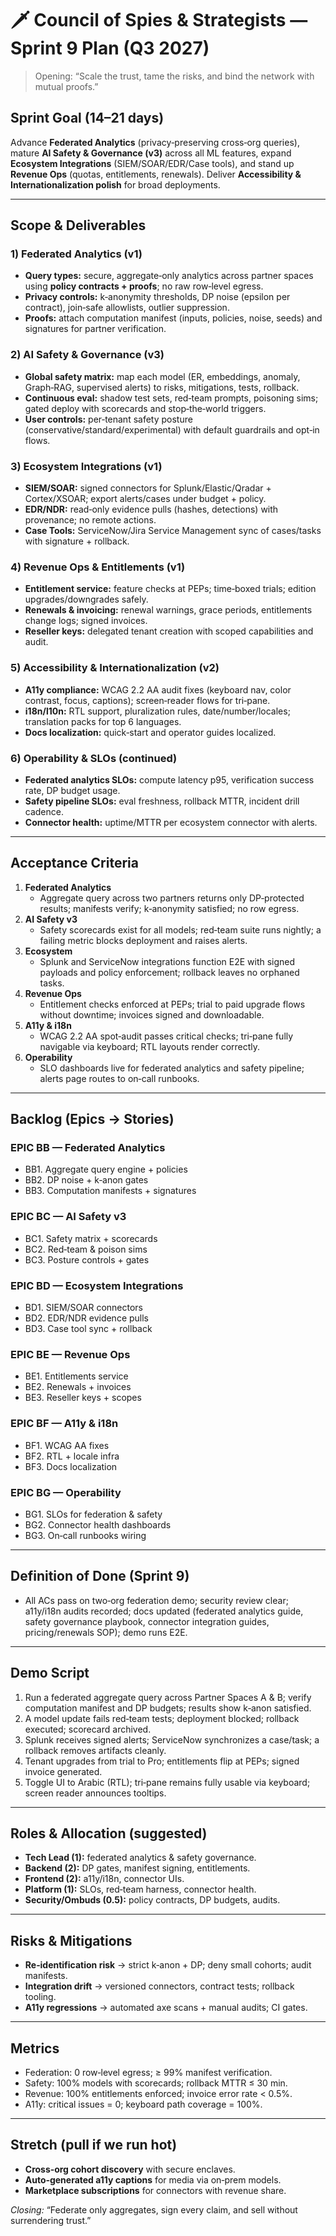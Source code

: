 # 🗡️ Council of Spies & Strategists — Sprint 9 Plan (Q3 2027)

> Opening: “Scale the trust, tame the risks, and bind the network with mutual proofs.”

## Sprint Goal (14–21 days)
Advance **Federated Analytics** (privacy‑preserving cross‑org queries), mature **AI Safety & Governance (v3)** across all ML features, expand **Ecosystem Integrations** (SIEM/SOAR/EDR/Case tools), and stand up **Revenue Ops** (quotas, entitlements, renewals). Deliver **Accessibility & Internationalization polish** for broad deployments.

---
## Scope & Deliverables

### 1) Federated Analytics (v1)
- **Query types:** secure, aggregate‑only analytics across partner spaces using **policy contracts + proofs**; no raw row‑level egress.
- **Privacy controls:** k‑anonymity thresholds, DP noise (epsilon per contract), join‑safe allowlists, outlier suppression.
- **Proofs:** attach computation manifest (inputs, policies, noise, seeds) and signatures for partner verification.

### 2) AI Safety & Governance (v3)
- **Global safety matrix:** map each model (ER, embeddings, anomaly, Graph‑RAG, supervised alerts) to risks, mitigations, tests, rollback.
- **Continuous eval:** shadow test sets, red‑team prompts, poisoning sims; gated deploy with scorecards and stop‑the‑world triggers.
- **User controls:** per‑tenant safety posture (conservative/standard/experimental) with default guardrails and opt‑in flows.

### 3) Ecosystem Integrations (v1)
- **SIEM/SOAR:** signed connectors for Splunk/Elastic/Qradar + Cortex/XSOAR; export alerts/cases under budget + policy.
- **EDR/NDR:** read‑only evidence pulls (hashes, detections) with provenance; no remote actions.
- **Case Tools:** ServiceNow/Jira Service Management sync of cases/tasks with signature + rollback.

### 4) Revenue Ops & Entitlements (v1)
- **Entitlement service:** feature checks at PEPs; time‑boxed trials; edition upgrades/downgrades safely.
- **Renewals & invoicing:** renewal warnings, grace periods, entitlements change logs; signed invoices.
- **Reseller keys:** delegated tenant creation with scoped capabilities and audit.

### 5) Accessibility & Internationalization (v2)
- **A11y compliance:** WCAG 2.2 AA audit fixes (keyboard nav, color contrast, focus, captions); screen‑reader flows for tri‑pane.
- **i18n/l10n:** RTL support, pluralization rules, date/number/locales; translation packs for top 6 languages.
- **Docs localization:** quick‑start and operator guides localized.

### 6) Operability & SLOs (continued)
- **Federated analytics SLOs:** compute latency p95, verification success rate, DP budget usage.
- **Safety pipeline SLOs:** eval freshness, rollback MTTR, incident drill cadence.
- **Connector health:** uptime/MTTR per ecosystem connector with alerts.

---
## Acceptance Criteria
1. **Federated Analytics**
   - Aggregate query across two partners returns only DP‑protected results; manifests verify; k‑anonymity satisfied; no row egress.
2. **AI Safety v3**
   - Safety scorecards exist for all models; red‑team suite runs nightly; a failing metric blocks deployment and raises alerts.
3. **Ecosystem**
   - Splunk and ServiceNow integrations function E2E with signed payloads and policy enforcement; rollback leaves no orphaned tasks.
4. **Revenue Ops**
   - Entitlement checks enforced at PEPs; trial to paid upgrade flows without downtime; invoices signed and downloadable.
5. **A11y & i18n**
   - WCAG 2.2 AA spot‑audit passes critical checks; tri‑pane fully navigable via keyboard; RTL layouts render correctly.
6. **Operability**
   - SLO dashboards live for federated analytics and safety pipeline; alerts page routes to on‑call runbooks.

---
## Backlog (Epics → Stories)
### EPIC BB — Federated Analytics
- BB1. Aggregate query engine + policies
- BB2. DP noise + k‑anon gates
- BB3. Computation manifests + signatures

### EPIC BC — AI Safety v3
- BC1. Safety matrix + scorecards
- BC2. Red‑team & poison sims
- BC3. Posture controls + gates

### EPIC BD — Ecosystem Integrations
- BD1. SIEM/SOAR connectors
- BD2. EDR/NDR evidence pulls
- BD3. Case tool sync + rollback

### EPIC BE — Revenue Ops
- BE1. Entitlements service
- BE2. Renewals + invoices
- BE3. Reseller keys + scopes

### EPIC BF — A11y & i18n
- BF1. WCAG AA fixes
- BF2. RTL + locale infra
- BF3. Docs localization

### EPIC BG — Operability
- BG1. SLOs for federation & safety
- BG2. Connector health dashboards
- BG3. On‑call runbooks wiring

---
## Definition of Done (Sprint 9)
- All ACs pass on two‑org federation demo; security review clear; a11y/i18n audits recorded; docs updated (federated analytics guide, safety governance playbook, connector integration guides, pricing/renewals SOP); demo runs E2E.

---
## Demo Script
1. Run a federated aggregate query across Partner Spaces A & B; verify computation manifest and DP budgets; results show k‑anon satisfied.
2. A model update fails red‑team tests; deployment blocked; rollback executed; scorecard archived.
3. Splunk receives signed alerts; ServiceNow synchronizes a case/task; a rollback removes artifacts cleanly.
4. Tenant upgrades from trial to Pro; entitlements flip at PEPs; signed invoice generated.
5. Toggle UI to Arabic (RTL); tri‑pane remains fully usable via keyboard; screen reader announces tooltips.

---
## Roles & Allocation (suggested)
- **Tech Lead (1):** federated analytics & safety governance.
- **Backend (2):** DP gates, manifest signing, entitlements.
- **Frontend (2):** a11y/i18n, connector UIs.
- **Platform (1):** SLOs, red‑team harness, connector health.
- **Security/Ombuds (0.5):** policy contracts, DP budgets, audits.

---
## Risks & Mitigations
- **Re‑identification risk** → strict k‑anon + DP; deny small cohorts; audit manifests.
- **Integration drift** → versioned connectors, contract tests; rollback tooling.
- **A11y regressions** → automated axe scans + manual audits; CI gates.

---
## Metrics
- Federation: 0 row‑level egress; ≥ 99% manifest verification.
- Safety: 100% models with scorecards; rollback MTTR ≤ 30 min.
- Revenue: 100% entitlements enforced; invoice error rate < 0.5%.
- A11y: critical issues = 0; keyboard path coverage = 100%.

---
## Stretch (pull if we run hot)
- **Cross‑org cohort discovery** with secure enclaves.
- **Auto‑generated a11y captions** for media via on‑prem models.
- **Marketplace subscriptions** for connectors with revenue share.

*Closing:* “Federate only aggregates, sign every claim, and sell without surrendering trust.”